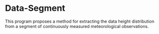 # Data-Segment
This program proposes a method for extracting the data height distribution from a segment of continuously measured meteorological observations.
